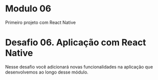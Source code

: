 # Modulo 06

Primeiro projeto com React Native


# Desafio 06. Aplicação com React Native

Nesse desafio você adicionará novas funcionalidades na aplicação que desenvolvemos ao longo desse módulo.
